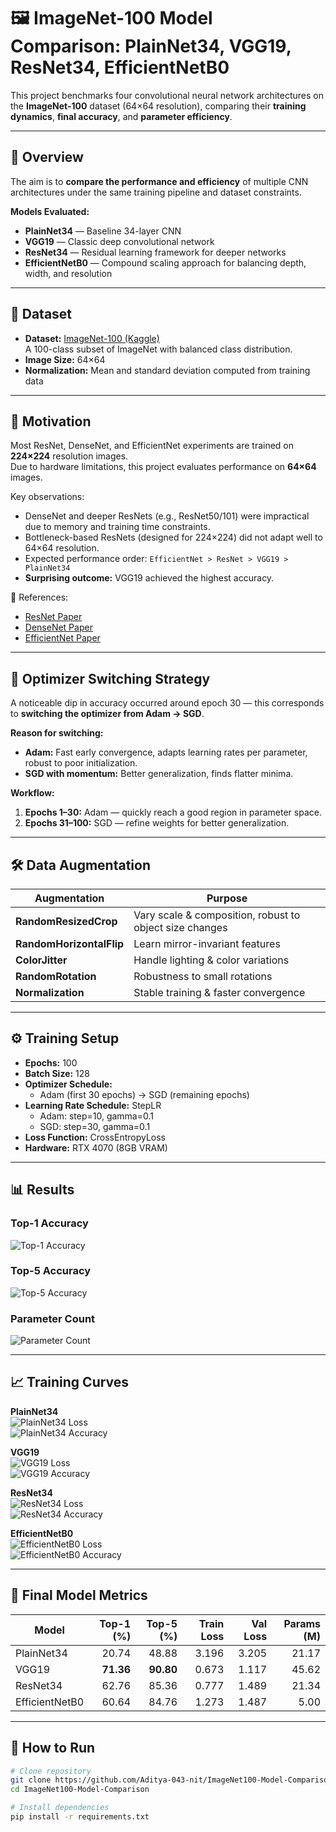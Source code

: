 # 🖼️ ImageNet-100 Model Comparison: PlainNet34, VGG19, ResNet34, EfficientNetB0

This project benchmarks four convolutional neural network architectures on the **ImageNet-100** dataset (64×64 resolution), comparing their **training dynamics**, **final accuracy**, and **parameter efficiency**.

---

## 📌 Overview

The aim is to **compare the performance and efficiency** of multiple CNN architectures under the same training pipeline and dataset constraints.

**Models Evaluated:**
- **PlainNet34** — Baseline 34-layer CNN
- **VGG19** — Classic deep convolutional network
- **ResNet34** — Residual learning framework for deeper networks
- **EfficientNetB0** — Compound scaling approach for balancing depth, width, and resolution

---

## 📂 Dataset

- **Dataset:** [ImageNet-100 (Kaggle)](https://www.kaggle.com/datasets/ambityga/imagenet100)  
  A 100-class subset of ImageNet with balanced class distribution.
- **Image Size:** 64×64
- **Normalization:** Mean and standard deviation computed from training data

---

## 🎯 Motivation

Most ResNet, DenseNet, and EfficientNet experiments are trained on **224×224** resolution images.  
Due to hardware limitations, this project evaluates performance on **64×64** images.

Key observations:
- DenseNet and deeper ResNets (e.g., ResNet50/101) were impractical due to memory and training time constraints.
- Bottleneck-based ResNets (designed for 224×224) did not adapt well to 64×64 resolution.
- Expected performance order: `EfficientNet > ResNet > VGG19 > PlainNet34`
- **Surprising outcome:** VGG19 achieved the highest accuracy.

📄 References:  
- [ResNet Paper](https://arxiv.org/abs/1512.03385)  
- [DenseNet Paper](https://arxiv.org/abs/1608.06993)  
- [EfficientNet Paper](https://arxiv.org/abs/1905.11946)  

---

## 🔄 Optimizer Switching Strategy

A noticeable dip in accuracy occurred around epoch 30 — this corresponds to **switching the optimizer from Adam → SGD**.

**Reason for switching:**
- **Adam:** Fast early convergence, adapts learning rates per parameter, robust to poor initialization.
- **SGD with momentum:** Better generalization, finds flatter minima.

**Workflow:**
1. **Epochs 1–30:** Adam — quickly reach a good region in parameter space.
2. **Epochs 31–100:** SGD — refine weights for better generalization.

---

## 🛠 Data Augmentation

| Augmentation         | Purpose |
|----------------------|---------|
| **RandomResizedCrop** | Vary scale & composition, robust to object size changes |
| **RandomHorizontalFlip** | Learn mirror-invariant features |
| **ColorJitter** | Handle lighting & color variations |
| **RandomRotation** | Robustness to small rotations |
| **Normalization** | Stable training & faster convergence |

---

## ⚙ Training Setup

- **Epochs:** 100  
- **Batch Size:** 128  
- **Optimizer Schedule:**
  - Adam (first 30 epochs) → SGD (remaining epochs)  
- **Learning Rate Schedule:** StepLR  
  - Adam: step=10, gamma=0.1  
  - SGD: step=30, gamma=0.1  
- **Loss Function:** CrossEntropyLoss  
- **Hardware:** RTX 4070 (8GB VRAM)

---

## 📊 Results

### Top-1 Accuracy
![Top-1 Accuracy](plots/comparison_top1.png)

### Top-5 Accuracy
![Top-5 Accuracy](plots/comparison_top5.png)

### Parameter Count
![Parameter Count](plots/comparison_params.png)

---

## 📈 Training Curves

**PlainNet34**  
![PlainNet34 Loss](plots/PlainNet34_loss.png)  
![PlainNet34 Accuracy](results/plots/PlainNet34_accuracy.png)  

**VGG19**  
![VGG19 Loss](plots/VGG19_loss.png)  
![VGG19 Accuracy](plots/VGG19_accuracy.png)  

**ResNet34**  
![ResNet34 Loss](plots/ResNet34_loss.png)  
![ResNet34 Accuracy](plots/ResNet34_accuracy.png)  

**EfficientNetB0**  
![EfficientNetB0 Loss](plots/EfficientNetB0_loss.png)  
![EfficientNetB0 Accuracy](plots/EfficientNetB0_accuracy.png)  

---

## 📄 Final Model Metrics

| Model          | Top-1 (%) | Top-5 (%) | Train Loss | Val Loss | Params (M) |
|----------------|----------:|----------:|-----------:|---------:|-----------:|
| PlainNet34     | 20.74     | 48.88     | 3.196      | 3.205    | 21.17      |
| VGG19          | **71.36** | **90.80** | 0.673      | 1.117    | 45.62      |
| ResNet34       | 62.76     | 85.36     | 0.777      | 1.489    | 21.34      |
| EfficientNetB0 | 60.64     | 84.76     | 1.273      | 1.487    | 5.00       |

---

## 🚀 How to Run

```bash
# Clone repository
git clone https://github.com/Aditya-043-nit/ImageNet100-Model-Comparison.git
cd ImageNet100-Model-Comparison

# Install dependencies
pip install -r requirements.txt